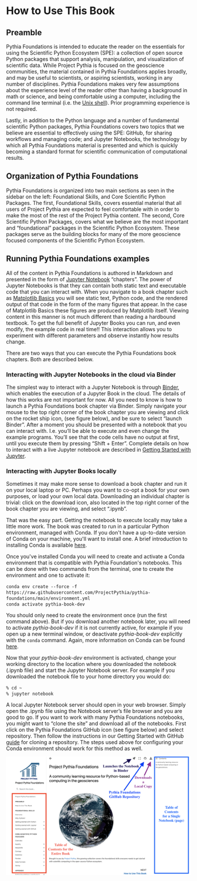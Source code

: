 # How to Use This Book

## Preamble

Pythia Foundations is intended to educate the reader on the essentials
for using the Scientific Python Ecosystem (SPE): a collection of
open source Python packages that support analysis, manipulation,
and visualization of scientific data. While Project Pythia is focused
on the geoscience communities, the material contained in Pythia
Foundations applies broadly, and may be useful to scientists, or
aspiring scientists, working in any number of disciplines. Pythia
Foundations makes very few assumptions about the experience level
of the reader other than having a background in math or science,
and being comfortable using a computer, including the command line
terminal (i.e. the [Unix shell](https://en.wikipedia.org/wiki/Unix_shell)).
Prior programming experience is not required.

Lastly, in addition to the Python language and a number of fundamental
scientific Python packages, Pythia Foundations covers two topics
that we believe are essential
to effectively using the SPE: GitHub, for sharing workflows and
managing code; and Jupyter Notebooks, the technology by which all
Pythia Foundations material is presented and which is quickly
becoming a standard format for scientific communication of computational
results.

## Organization of Pythia Foundations

Pythia Foundations is organized into two main sections as seen in
the sidebar on the left: Foundational Skills, and Core Scientific
Python Packages. The first, Foundational Skills, covers essential
material that all users of Project Pythia are expected to feel
comfortable with in order to make the most of the rest of the Project
Pythia content. The second, Core Scientific Python Packages, covers
what we believe are the most important and “foundational” packages
in the Scientific Python Ecosystem. These packages serve as the
building blocks for many of the more geoscience focused components
of the Scientific Python Ecosystem.

## Running Pythia Foundations examples

All of the content in Pythia Foundations is authored in Markdown
and presented in the form of [Jupyter
Notebook](https://jupyterbook.org/intro.html) “chapters”. The power
of Jupyter Notebooks is that they can contain both static text and
executable code that you can interact with. When you navigate to a
book chapter such as [Matplotlib
Basics](https://foundations.projectpythia.org/core/matplotlib/matplotlib.html)
you will see static text, Python code, and the rendered output of
that code in the form of the many figures that appear. In the case
of Matplotlib Basics these figures are produced by Matplotlib itself.
Viewing content in this manner is not much different than reading
a hardbound textbook. To get the full benefit of Jupyter Books you
can run, and even modify, the example code in real time!! This
interaction allows you to experiment with different parameters and
observe instantly how results change.

There are two ways that you can execute the Pythia Foundations book
chapters. Both are described below.

### Interacting with Jupyter Notebooks in the cloud via Binder

The simplest way to interact with a Jupyter Notebook is through
[Binder](https://mybinder.org/), which enables the execution of a
Jupyter Book in the cloud. The details of how this works are not
important for now. All you need to know is how to launch a Pythia
Foundations book chapter via Binder. Simply navigate your mouse to
the top right corner of the book chapter you are viewing and click
on the rocket ship icon, (see figure below), and be sure to select
“launch Binder”. After a moment you should be presented with a
notebook that you can interact with. I.e. you’ll be able to execute
and even change the example programs. You’ll see that the code cells
have no output at first, until you execute them by pressing “Shift
\+ Enter”. Complete details on how to interact with a live Jupyter
notebook are described in [Getting Started with
Jupyter](https://foundations.projectpythia.org/foundations/getting-started-jupyter.html).

### Interacting with Jupyter Books locally

Sometimes it may make more sense to download a book chapter and run
it on your local laptop or PC. Perhaps you want to co-opt a book
for your own purposes, or load your own local data. Downloading an
individual chapter is trivial: click on the download icon, also
located in the top right corner of the book chapter you are viewing,
and select “.ipynb”.

That was the easy part. Getting the notebook to execute locally may
take a little more work. The book was created to run in a particular
Python environment, managed with Conda. If you don't have a up-to-date
version of Conda on your machine, you'll want to install one. A brief
introduction to installing Conda is available [here](https://foundations.projectpythia.org/foundations/conda.html).

Once you've installed Conda you will need to create and activate a Conda environment
that is compatible with Pythia Foundation's notebooks. This
can be done with two commands from the terminal, one to create the
environment and one to activate it:

```
conda env create --force -f https://raw.githubusercontent.com/ProjectPythia/pythia-foundations/main/environment.yml
conda activate pythia-book-dev
```

You should only need to create the environment once (run the first
command above). But if you download another notebook later, you will
need to activate *pythia-book-dev* if
it is not currently active, for example if you open up a new
terminal window, or deactivate *pythia-book-dev* explicitly with
the `conda` command. Again, more information on Conda can be
found [here](https://foundations.projectpythia.org/foundations/conda.html).

Now that your *pythia-book-dev* environment is activated,
change your working directory to the
location where you downloaded the notebook (.ipynb file) and start
the Jupyter Notebook server. For example if you downloaded the
notebook file to your home directory you would do:

```
% cd ~
% jupyter notebook
```

A local Jupyter Notebook server should open in your web browser.
Simply open the .ipynb file using the Notebook server’s file browser
and you are good to go. If you want to work with many Pythia Foundations
notebooks, you might want to “clone the site”
and download all of the notebooks. First click on the Pythia
Foundations GitHub icon (see figure below) and select repository.
Then follow the instructions in our Getting Started with GitHub
[guide](https://foundations.projectpythia.org/foundations/getting-started-github.html#)
for cloning a repository. The steps used above for configuring your
Conda environment should work for this method as well.

![Annotated Pythia Foundations home page](../images/foundations_diagram.png)
